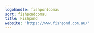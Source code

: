```yaml
---
logohandle: fishpondcomau
sort: fishpondcomau
title: Fishpond
website: 'https://www.fishpond.com.au/'
---
```

